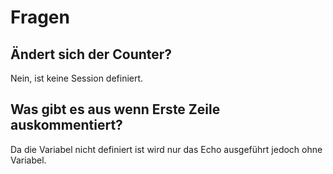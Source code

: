 # Fragen  
## Ändert sich der Counter?
Nein, ist keine Session definiert. 
## Was gibt es aus wenn Erste Zeile auskommentiert?
Da die Variabel nicht definiert ist wird nur das Echo ausgeführt jedoch ohne Variabel. 